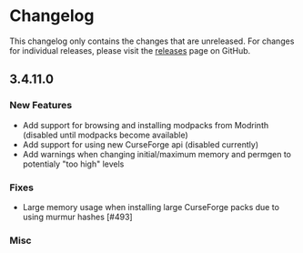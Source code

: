 # Changelog

This changelog only contains the changes that are unreleased. For changes for individual releases, please visit the
[releases](https://github.com/ATLauncher/ATLauncher/releases) page on GitHub.

## 3.4.11.0

### New Features
- Add support for browsing and installing modpacks from Modrinth (disabled until modpacks become available)
- Add support for using new CurseForge api (disabled currently)
- Add warnings when changing initial/maximum memory and permgen to potentialy "too high" levels

### Fixes
- Large memory usage when installing large CurseForge packs due to using murmur hashes [#493]

### Misc
